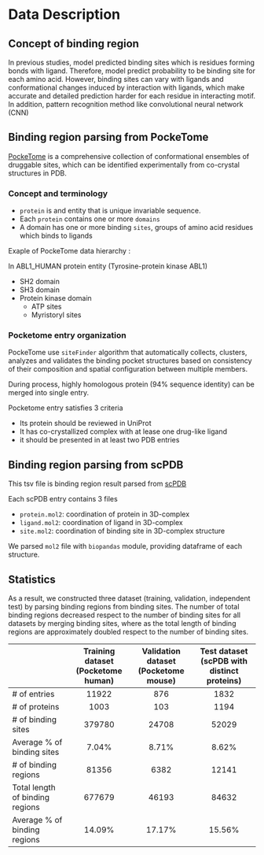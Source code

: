 # Data Description

## Concept of binding region

In previous studies, model predicted binding sites which is residues forming bonds with ligand. 
Therefore, model predict probability to be binding site for each amino acid.
However, binding sites can vary with ligands and conformational changes induced by interaction with ligands, which make accurate and detailed prediction harder for each residue in interacting motif.
In addition, pattern recognition method like convolutional neural network (CNN)



## Binding region parsing from PockeTome

[PockeTome](https://academic.oup.com/nar/article/40/D1/D535/2903425) is a comprehensive collection of conformational ensembles of druggable sites, which can be identified experimentally from co-crystal structures in PDB.

### Concept and terminology

  * ``protein`` is and entity that is unique invariable sequence.
  * Each ``protein`` contains one or more ``domains``
  * A domain has one or more binding ``sites``, groups of amino acid residues which binds to ligands
  
Exaple of PockeTome data hierarchy :

In ABL1_HUMAN protein entity (Tyrosine-protein kinase ABL1)

  * SH2 domain
  * SH3 domain
  * Protein kinase domain
    - ATP sites
    - Myristoryl sites
  
### Pocketome entry organization

PockeTome use ``siteFinder`` algorithm that automatically collects, clusters, analyzes and validates the binding pocket structures based on consistency of their composition and spatial configuration between multiple members.

During process, highly homologous protein (94% sequence identity) can be merged into single entry.

Pocketome entry satisfies 3 criteria

  * Its protein should be reviewed in UniProt
  * It has co-crystallized complex with at lease one drug-like ligand
  * it should be presented in at least two PDB entries 

## Binding region parsing from scPDB

This tsv file is binding region result parsed from [scPDB](http://bioinfo-pharma.u-strasbg.fr/scPDB/)

Each scPDB entry contains 3 files

  * ``protein.mol2``: coordination of protein in 3D-complex
  * ``ligand.mol2``: coordination of ligand in 3D-complex
  * ``site.mol2``: coordination of binding site in 3D-complex structure
  
We parsed ``mol2`` file with ``biopandas`` module, providing dataframe of each structure.

## Statistics

As a result, we constructed three dataset (training, validation, independent test) by parsing binding regions from binding sites. 
The number of total binding regions decreased respect to the number of binding sites for all datasets by merging binding sites, where as the total length of binding regions are approximately doubled respect to the number of binding sites.

|                                    |   Training dataset<br>(Pocketome human)   |  Validation dataset<br>(Pocketome mouse)  | Test dataset<br>(scPDB with distinct proteins) |
|------------------------------------|:-----------------------------------------:|:-----------------------------------------:|:----------------------------------------------:|
|    # of entries                    |                   11922                   |                    876                    |                           1832                 |
|    # of proteins                   |                    1003                   |                    103                    |                           1194                 |
|    # of binding sites              |                   379780                  |                   24708                   |                           52029                |
|    Average % of binding sites      |                   7.04%                   |                   8.71%                   |                           8.62%                |
|    # of binding regions            |                   81356                   |                   6382                    |                          12141                 |
|    Total length of binding regions |                  677679                   |                  46193                    |                           84632                |
|    Average % of binding regions    |                   14.09%                  |                   17.17%                  |                           15.56%               |